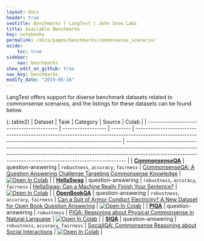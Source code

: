```yaml
---
layout: docs
header: true
seotitle: Benchmarks | LangTest | John Snow Labs
title: Available Benchmarks
key: notebooks
permalink: /docs/pages/benchmarks/commonsense_scenario/
aside:
    toc: true
sidebar:
    nav: benchmarks
show_edit_on_github: true
nav_key: benchmarks
modify_date: "2019-05-16"
---
```



<div class="main-docs" markdown="1">
<div class="h3-box" markdown="1">

LangTest offers support for diverse benchmark datasets related to commonsense scenarios, and the listings for these datasets can be found below.


</div>
</div>


{:.table2}
| Dataset                                   | Task               | Category | Source                                                                                                                                                 | Colab                                                                                                                                                                                                                                      |
| ----------------------------------------- | ------------------ | -------- | ------------------------------------------------------------------------------------------------------------------------------------------------------ | ------------------------------------------------------------------------------------------------------------------------------------------------------------------------------------------------------------------------------------------ |
| [**CommonsenseQA**](commonsenseqa)        | question-answering | `robustness`, `accuracy`, `fairness`        | [CommonsenseQA: A Question Answering Challenge Targeting Commonsense Knowledge](https://arxiv.org/abs/1811.00937)                                      | [![Open In Colab](https://colab.research.google.com/assets/colab-badge.svg)](https://colab.research.google.com/github/JohnSnowLabs/langtest/blob/main/demo/tutorials/llm_notebooks/dataset-notebooks/CommonsenseQA_dataset.ipynb)          |
| [**HellaSwag**](hellaswag)                | question-answering | `robustness`, `accuracy`, `fairness`        | [HellaSwag: Can a Machine Really Finish Your Sentence?](https://aclanthology.org/P19-1472/)                                                            | [![Open In Colab](https://colab.research.google.com/assets/colab-badge.svg)](https://colab.research.google.com/github/JohnSnowLabs/langtest/blob/main/demo/tutorials/llm_notebooks/dataset-notebooks/HellaSwag_Question_Answering.ipynb)   |
| [**OpenBookQA**](openbookqa)              | question-answering | `robustness`, `accuracy`, `fairness`        | [Can a Suit of Armor Conduct Electricity? A New Dataset for Open Book Question Answering](https://arxiv.org/abs/1809.02789)                                                                                            | [![Open In Colab](https://colab.research.google.com/assets/colab-badge.svg)](https://colab.research.google.com/github/JohnSnowLabs/langtest/blob/main/demo/tutorials/llm_notebooks/dataset-notebooks/OpenbookQA_dataset.ipynb)             |
| [**PIQA**](piqa)                          | question-answering | `robustness`        | [PIQA: Reasoning about Physical Commonsense in Natural Language](https://arxiv.org/abs/1911.11641)                                                     | [![Open In Colab](https://colab.research.google.com/assets/colab-badge.svg)](https://colab.research.google.com/github/JohnSnowLabs/langtest/blob/main/demo/tutorials/llm_notebooks/dataset-notebooks/PIQA_dataset.ipynb)                   |
| [**SIQA**](siqa)                          | question-answering | `robustness`, `accuracy`, `fairness`        | [SocialIQA: Commonsense Reasoning about Social Interactions](https://arxiv.org/abs/1904.09728)                                                         | [![Open In Colab](https://colab.research.google.com/assets/colab-badge.svg)](https://colab.research.google.com/github/JohnSnowLabs/langtest/blob/main/demo/tutorials/llm_notebooks/dataset-notebooks/SIQA_dataset.ipynb)                   |
